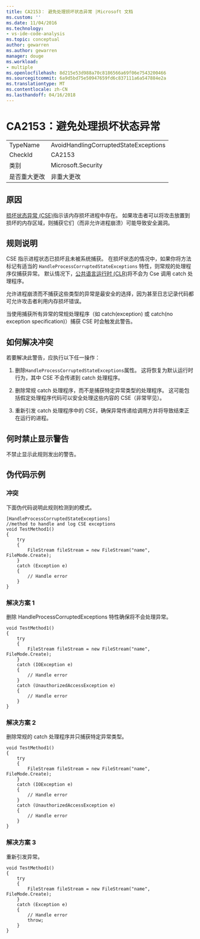 ```yaml
---
title: CA2153： 避免处理损坏状态异常 |Microsoft 文档
ms.custom: ''
ms.date: 11/04/2016
ms.technology:
- vs-ide-code-analysis
ms.topic: conceptual
author: gewarren
ms.author: gewarren
manager: douge
ms.workload:
- multiple
ms.openlocfilehash: 8d215e53d988a70c8186566a69f06e7543200466
ms.sourcegitcommit: 6a9d5bd75e50947659fd6c837111a6a547884e2a
ms.translationtype: MT
ms.contentlocale: zh-CN
ms.lasthandoff: 04/16/2018
---
```

# <a name="ca2153-avoid-handling-corrupted-state-exceptions"></a>CA2153：避免处理损坏状态异常

|||  
|-|-|  
|TypeName|AvoidHandlingCorruptedStateExceptions|  
|CheckId|CA2153|  
|类别|Microsoft.Security|  
|是否重大更改|非重大更改|  

## <a name="cause"></a>原因

[损坏状态异常 (CSE)](https://msdn.microsoft.com/magazine/dd419661.aspx)指示该内存损坏进程中存在。 如果攻击者可以将攻击放置到损坏的内存区域，则捕获它们（而非允许进程崩溃）可能导致安全漏洞。
  
## <a name="rule-description"></a>规则说明  
 CSE 指示进程状态已损坏且未被系统捕获。 在损坏状态的情况中，如果你将方法标记有适当的 `HandleProcessCorruptedStateExceptions` 特性，则常规的处理程序仅捕获异常。 默认情况下，[公共语言运行时 (CLR)](/dotnet/standard/clr)将不会为 Cse 调用 catch 处理程序。  
  
 允许进程崩溃而不捕获这些类型的异常是最安全的选择，因为甚至日志记录代码都可允许攻击者利用内存损坏错误。  
  
 当使用捕获所有异常的常规处理程序（如 catch(exception) 或 catch(no exception specification)）捕获 CSE 时会触发此警告。  
  
## <a name="how-to-fix-violations"></a>如何解决冲突  
 若要解决此警告，应执行以下任一操作：  
  
 1. 删除`HandleProcessCorruptedStateExceptions`属性。 这将恢复为默认运行时行为，其中 CSE 不会传递到 catch 处理程序。  
  
 2. 删除常规 catch 处理程序，而不是捕获特定异常类型的处理程序。  这可能包括假定处理程序代码可以安全处理这些内容的 CSE（非常罕见）。  
  
 3. 重新引发 catch 处理程序中的 CSE，确保异常传递给调用方并将导致结束正在运行的进程。  
  
## <a name="when-to-suppress-warnings"></a>何时禁止显示警告  
 不禁止显示此规则发出的警告。  
  
## <a name="pseudo-code-example"></a>伪代码示例  
  
### <a name="violation"></a>冲突  
 下面伪代码说明此规则检测到的模式。  
  
```  
[HandleProcessCorruptedStateExceptions]   
//method to handle and log CSE exceptions   
void TestMethod1()   
{   
    try  
    {  
        FileStream fileStream = new FileStream("name", FileMode.Create);  
    }    
    catch (Exception e)  
    {  
        // Handle error  
    }  
}  
```  
  
### <a name="solution-1"></a>解决方案 1  
 删除 HandleProcessCorruptedExceptions 特性确保将不会处理异常。  
  
```  
void TestMethod1()   
{   
    try  
    {  
        FileStream fileStream = new FileStream("name", FileMode.Create);  
    }    
    catch (IOException e)  
    {  
        // Handle error  
    }  
    catch (UnauthorizedAccessException e)  
    {  
        // Handle error  
    }  
}  
```  
  
### <a name="solution-2"></a>解决方案 2  
 删除常规的 catch 处理程序并只捕获特定异常类型。  
  
```  
void TestMethod1()   
{   
    try  
    {  
        FileStream fileStream = new FileStream("name", FileMode.Create);  
    }    
    catch (IOException e)  
    {  
        // Handle error  
    }  
    catch (UnauthorizedAccessException e)  
    {  
        // Handle error  
    }  
}  
```  
  
### <a name="solution-3"></a>解决方案 3  
 重新引发异常。  
  
```  
void TestMethod1()   
{   
    try  
    {  
        FileStream fileStream = new FileStream("name", FileMode.Create);  
    }    
    catch (Exception e)  
    {  
        // Handle error  
        throw;  
    }  
}  
```